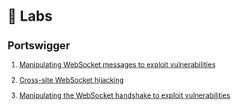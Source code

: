 # 🧪 Labs

## Portswigger

1.  [Manipulating WebSocket messages to exploit vulnerabilities](https://portswigger.net/web-security/websockets/lab-manipulating-messages-to-exploit-vulnerabilities)

2.  [Cross-site WebSocket hijacking](https://portswigger.net/web-security/websockets/cross-site-websocket-hijacking/lab)

3.  [Manipulating the WebSocket handshake to exploit vulnerabilities](https://portswigger.net/web-security/websockets/lab-manipulating-handshake-to-exploit-vulnerabilities)

